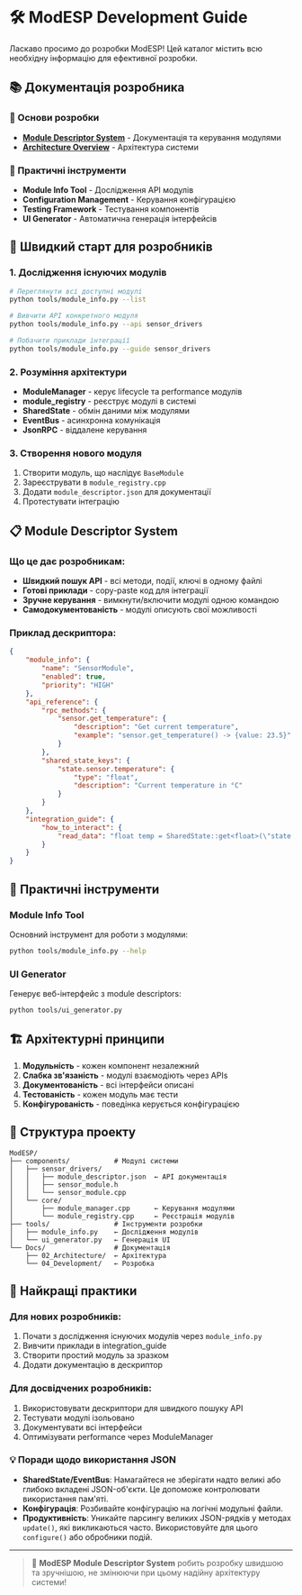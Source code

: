 # 🛠️ ModESP Development Guide

Ласкаво просимо до розробки ModESP! Цей каталог містить всю необхідну інформацію для ефективної розробки.

## 📚 Документація розробника

### 🎯 Основи розробки
- **[Module Descriptor System](module_descriptor_system.md)** - Документація та керування модулями
- **[Architecture Overview](../02_Architecture/README.md)** - Архітектура системи

### 🔧 Практичні інструменти
- **Module Info Tool** - Дослідження API модулів
- **Configuration Management** - Керування конфігурацією
- **Testing Framework** - Тестування компонентів
- **UI Generator** - Автоматична генерація інтерфейсів

## 🚀 Швидкий старт для розробників

### 1. Дослідження існуючих модулів
```bash
# Переглянути всі доступні модулі
python tools/module_info.py --list

# Вивчити API конкретного модуля  
python tools/module_info.py --api sensor_drivers

# Побачити приклади інтеграції
python tools/module_info.py --guide sensor_drivers
```

### 2. Розуміння архітектури
- **ModuleManager** - керує lifecycle та performance модулів
- **module_registry** - реєструє модулі в системі
- **SharedState** - обмін даними між модулями
- **EventBus** - асинхронна комунікація
- **JsonRPC** - віддалене керування

### 3. Створення нового модуля
1. Створити модуль, що наслідує `BaseModule`
2. Зареєструвати в `module_registry.cpp`
3. Додати `module_descriptor.json` для документації
4. Протестувати інтеграцію

## 📋 Module Descriptor System

### Що це дає розробникам:
- **Швидкий пошук API** - всі методи, події, ключі в одному файлі
- **Готові приклади** - copy-paste код для інтеграції
- **Зручне керування** - вимкнути/включити модулі одною командою
- **Самодокументованість** - модулі описують свої можливості

### Приклад дескриптора:
```json
{
    "module_info": {
        "name": "SensorModule",
        "enabled": true,
        "priority": "HIGH"
    },
    "api_reference": {
        "rpc_methods": {
            "sensor.get_temperature": {
                "description": "Get current temperature",
                "example": "sensor.get_temperature() -> {value: 23.5}"
            }
        },
        "shared_state_keys": {
            "state.sensor.temperature": {
                "type": "float",
                "description": "Current temperature in °C"
            }
        }
    },
    "integration_guide": {
        "how_to_interact": {
            "read_data": "float temp = SharedState::get<float>(\"state.sensor.temperature\");"
        }
    }
}
```

## 🔧 Практичні інструменти

### Module Info Tool
Основний інструмент для роботи з модулями:
```bash
python tools/module_info.py --help
```

### UI Generator  
Генерує веб-інтерфейс з module descriptors:
```bash  
python tools/ui_generator.py
```

## 🏗️ Архітектурні принципи

1. **Модульність** - кожен компонент незалежний
2. **Слабка зв'язаність** - модулі взаємодіють через APIs
3. **Документованість** - всі інтерфейси описані  
4. **Тестованість** - кожен модуль має тести
5. **Конфігурованість** - поведінка керується конфігурацією

## 📁 Структура проекту

```
ModESP/
├── components/           # Модулі системи
│   ├── sensor_drivers/   
│   │   ├── module_descriptor.json  ← API документація
│   │   ├── sensor_module.h
│   │   └── sensor_module.cpp
│   └── core/
│       ├── module_manager.cpp      ← Керування модулями
│       └── module_registry.cpp     ← Реєстрація модулів
├── tools/                # Інструменти розробки
│   ├── module_info.py    ← Дослідження модулів
│   └── ui_generator.py   ← Генерація UI
└── Docs/                 # Документація
    ├── 02_Architecture/  ← Архітектура
    └── 04_Development/   ← Розробка
```

## 🎯 Найкращі практики

### Для нових розробників:
1. Почати з дослідження існуючих модулів через `module_info.py`
2. Вивчити приклади в integration_guide
3. Створити простий модуль за зразком
4. Додати документацію в дескриптор

### Для досвідчених розробників:
1. Використовувати дескриптори для швидкого пошуку API
2. Тестувати модулі ізольовано
3. Документувати всі інтерфейси
4. Оптимізувати performance через ModuleManager

### 💡 Поради щодо використання JSON

- **SharedState/EventBus**: Намагайтеся не зберігати надто великі або глибоко вкладені JSON-об'єкти. Це допоможе контролювати використання пам'яті.
- **Конфігурація**: Розбивайте конфігурацію на логічні модульні файли.
- **Продуктивність**: Уникайте парсингу великих JSON-рядків у методах `update()`, які викликаються часто. Використовуйте для цього `configure()` або обробники подій.

---

> 🚀 **ModESP Module Descriptor System** робить розробку швидшою та зручнішою, не змінюючи при цьому надійну архітектуру системи!

